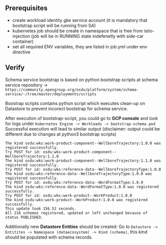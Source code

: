 ## Prerequisites
* create workload identity gke service account (it is mandatory that bootstrap script will be running from SA)
* kubernetes job should be create in namespace that is free from istio-injection (job will be in RUNNING state indefenetly with side-car container)
* set all required ENV variables, they are listed in job.yml under env directive

## Verify
Schema service bootstrap is based on python bootstrap scripts at schema service repository -> `https://community.opengroup.org/osdu/platform/system/schema-service/-/tree/master/deployments/scripts`

Boostrap scripts contains python script which executes clean-up on Datastore to prevent incorect bootstrap for schema service.

After execution of bootstrap-script, you could go to **GCP console** and look for logs under `Kubernetes Engine -> Workloads -> bootstrap-schema pod`
Successful execution will lead to similar output (disclaimer: output could be different due to changes at python3 bootstrap scripts)
```
The kind osdu:wks:work-product-component--WellboreTrajectory:1.0.0 was registered successfully.
Try POST for id: osdu:wks:work-product-component--WellboreTrajectory:1.1.0
The kind osdu:wks:work-product-component--WellboreTrajectory:1.1.0 was registered successfully.
Try POST for id: osdu:wks:reference-data--WellboreTrajectoryType:1.0.0
The kind osdu:wks:reference-data--WellboreTrajectoryType:1.0.0 was registered successfully.
Try POST for id: osdu:wks:reference-data--WordFormatType:1.0.0
The kind osdu:wks:reference-data--WordFormatType:1.0.0 was registered successfully.
Try POST for id: osdu:wks:work-product--WorkProduct:1.0.0
The kind osdu:wks:work-product--WorkProduct:1.0.0 was registered successfully.
This update took 156.52 seconds.
All 216 schemas registered, updated or left unchanged because of status PUBLISHED.
```

Additionally new **Datastore Entities** should be created:
Go to `Datastore -> Entitites -> Namespace (dataecosystem) -> Kind (schema)`, this kind should be populated with schema records.
 
